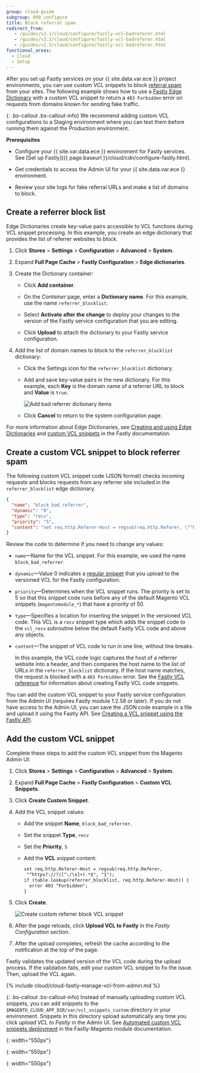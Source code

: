 ```yaml
---
group: cloud-guide
subgroup: 090_configure
title: Block referral spam
redirect_from:
   - /guides/v2.1/cloud/configure/fastly-vcl-badreferer.html
   - /guides/v2.2/cloud/configure/fastly-vcl-badreferer.html
   - /guides/v2.3/cloud/configure/fastly-vcl-badreferer.html
functional_areas:
  - Cloud
  - Setup
---
```


After you set up Fastly services on your {{ site.data.var.ece }} project environments, you can use custom VCL snippets to block [referral spam](https://en.wikipedia.org/wiki/Referrer_spam) from your sites. The following example shows how to use a [Fastly Edge Dictionary](https://docs.fastly.com/guides/edge-dictionaries/working-with-dictionaries-using-the-api) with a custom VCL snippet to return a `403 Forbidden` error on requests from domains known for sending fake traffic.

{: .bs-callout .bs-callout-info}
We recommend adding custom VCL configurations to a Staging environment where you can test them before running them against the Production environment.

**Prerequisites**

-  Configure your {{ site.var.data.ece }} environment for Fastly services. See [Set up Fastly]({{ page.baseurl }}/cloud/cdn/configure-fastly.html). 

-  Get credentials to access the Admin UI for your {{ site.data.var.ece }} environment.

-  Review your site logs for fake referral URLs and make a list of domains to block.

## Create a referrer block list

Edge Dictionaries create key-value pairs accessible to VCL functions during VCL snippet processing. In this example, you create an edge dictionary that provides the list of referrer websites to block.

1.	Click **Stores** > **Settings** > **Configuration** > **Advanced** > **System**.

1.  Expand **Full Page Cache** > **Fastly Configuration** > **Edge dictionaries**.

1.  Create the Dictionary container:

    - Click **Add container**.

    -  On the *Container* page, enter a **Dictionary name**. For this example, use the name `referrer_blocklist`.

    -  Select **Activate after the change** to deploy your changes to the version of the Fastly service configuration that you are editing.

    -  Click **Upload** to attach the dictionary to your Fastly service configuration.

1.  Add the list of domain names to block to the `referrer_blocklist` dictionary:

    -  Click the Settings icon for the `referrer_blocklist` dictionary.

    -  Add and save key-value pairs in the new dictionary. For this example, each **Key** is the domain name of a referrer URL to block and **Value** is `true`. 
       
       ![Add bad referrer dictionary items]
	 
    -  Click **Cancel** to return to the system configuration page.
	
For more information about Edge Dictionaries, see [Creating and using Edge Dictionaries](https://docs.fastly.com/guides/edge-dictionaries/working-with-dictionaries-using-the-api) and [custom VCL snippets](https://docs.fastly.com/guides/edge-dictionaries/working-with-dictionaries-using-the-api#custom-vcl-examples) in the Fastly documentation.

## Create a custom VCL snippet to block referrer spam

The following custom VCL snippet code (JSON format) checks incoming requests and blocks requests from any referrer site included in the `referrer_blocklist` edge dictionary.


```json
{
  "name": "block_bad_referrer",
  "dynamic": "0",
  "type": "recv",
  "priority": "5",
  "content": "set req.http.Referer-Host = regsub(req.http.Referer, \"^https?://?([^:/\\s]+).*$\", \"\\1\"); if (table.lookup(referrer_blocklist, req.http.Referer-Host)) { error 403 \"Forbidden\"; }"
}
```
Review the code to determine if you need to change any values:

  -  `name`—Name for the VCL snippet. For this example, we used the name `block_bad_referrer`.
  
  -  `dynamic`—Value 0 indicates a [regular snippet](https://docs.fastly.com/guides/vcl-snippets/using-regular-vcl-snippets) that you upload to the versioned VCL for the Fastly configuration.

  -  `priority`—Determines when the VCL snippet runs. The priority is set to 5 so that this snippet code runs before any of the default Magento VCL snippets (`magentomodule_*`) that have a priority of 50.

  -  `type`—Specifies a location for inserting the snippet in the versioned VCL code. This VCL is a `recv` snippet type which adds the snippet code to the `vcl_recv` subroutine below the default Fastly VCL code and above any objects.
 
  -  `content`—The snippet of VCL code to run in one line, without line breaks.
  
      In this example, the VCL code logic captures the host of a referrer website into a header, and then compares the host name to the list of URLs in the `referrer_blocklist` dictionary.
	  If the host name matches, the request is blocked with a `403 Forbidden` error.
	  See the [Fastly VCL reference](https://docs.fastly.com/vcl/reference/) for information about creating Fastly VCL code snippets.


You can add the custom VCL snippet to your Fastly service configuration from the Admin UI (requires Fastly module 1.2.58 or later). If you do not have access to the Admin UI, you can save the JSON code example in a file and upload it using the Fastly API. See [Creating a VCL snippet using the Fastly API](https://docs.fastly.com/vcl/vcl-snippets/using-regular-vcl-snippets/#via-the-api).

## Add the custom VCL snippet

Complete these steps to add the custom VCL snippet from the Magento Admin UI:

1.	Click **Stores** > **Settings** > **Configuration** > **Advanced** > **System**.

1.  Expand **Full Page Cache** > **Fastly Configuration** > **Custom VCL Snippets**.

1.  Click **Create Custom Snippet**.

1.  Add the VCL snippet values:

	- Add the snippet **Name**, `block_bad_referrer`.
	
	- Set the snippet **Type**, `recv`
	
	- Set the **Priority**, `5`
	
	- Add the **VCL** snippet content:
	
	  ```html
	  set req.http.Referer-Host = regsub(req.http.Referer, 
	   "^https?://?([^:/\s]+).*$", "1");
	  if (table.lookup(referrer_blocklist, req.http.Referer-Host)) { 
	    error 403 "Forbidden"; 
	  }
	  ```
	  
1.  Click **Create**.

    ![Create custom referrer block VCL snippet]

1.  After the page reloads, click **Upload VCL to Fastly** in the *Fastly Configuration* section.

1.  After the upload completes, refresh the cache according to the notification at the top of the page.

Fastly validates the updated version of the VCL code during the upload process. If the validation fails, edit your custom VCL snippet to fix the issue. Then, upload the VCL again.

{% include cloud/cloud-fastly-manage-vcl-from-admin.md %}


{: .bs-callout .bs-callout-info}
Instead of manually uploading custom VCL snippets, you can add snippets to the `$MAGENTO_CLOUD_APP_DIR/var/vcl_snippets_custom` directory in your environment. Snippets in this directory upload automatically any time you click *upload VCL to Fastly* in the Admin UI. See [Automated custom VCL snippets deployment](https://github.com/fastly/fastly-magento2/blob/master/Documentation/Guides/CUSTOM-VCL-SNIPPETS.html#automated-custom-vcl-snippets-deployment) in the Fastly-Magento module documentation.



<!-- Link definitions -->

[Add bad referrer dictionary items]: {{site.baseurl}}/common/images/cloud/cloud-fastly-referrer-blocklist-dictionary.png
{: width="550px"}

[Create custom referrer block VCL snippet]: {{site.baseurl}}/common/images/cloud/cloud-fastly-create-referrer-block-snippet.png
{: width="550px"}

[Manage custom VCL snippets]: {{site.baseurl}}/common/images/cloud/cloud-fastly-edit-snippets.png
{: width="550px"}
